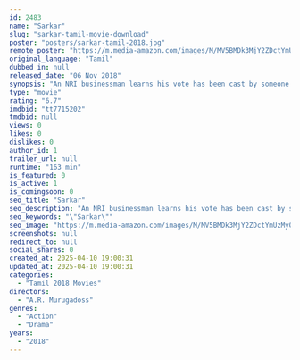 ```yaml
---
id: 2483
name: "Sarkar"
slug: "sarkar-tamil-movie-download"
poster: "posters/sarkar-tamil-2018.jpg"
remote_poster: "https://m.media-amazon.com/images/M/MV5BMDk3MjY2ZDctYmUzMy00MDM4LWJiYTQtNTJiYTdiNWIxYjJhXkEyXkFqcGc@._V1_SX300.jpg"
original_language: "Tamil"
dubbed_in: null
released_date: "06 Nov 2018"
synopsis: "An NRI businessman learns his vote has been cast by someone else and decides to investigate the matter, eventually finding himself pitted against two corrupt politicians."
type: "movie"
rating: "6.7"
imdbid: "tt7715202"
tmdbid: null
views: 0
likes: 0
dislikes: 0
author_id: 1
trailer_url: null
runtime: "163 min"
is_featured: 0
is_active: 1
is_comingsoon: 0
seo_title: "Sarkar"
seo_description: "An NRI businessman learns his vote has been cast by someone else and decides to investigate the matter, eventually finding himself pitted against two corrupt politicians."
seo_keywords: "\"Sarkar\""
seo_image: "https://m.media-amazon.com/images/M/MV5BMDk3MjY2ZDctYmUzMy00MDM4LWJiYTQtNTJiYTdiNWIxYjJhXkEyXkFqcGc@._V1_SX300.jpg"
screenshots: null
redirect_to: null
social_shares: 0
created_at: 2025-04-10 19:00:31
updated_at: 2025-04-10 19:00:31
categories:
  - "Tamil 2018 Movies"
directors:
  - "A.R. Murugadoss"
genres:
  - "Action"
  - "Drama"
years:
  - "2018"
---
```

